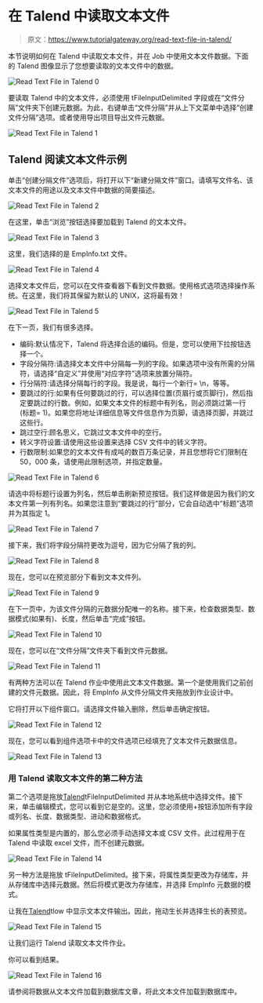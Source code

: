 # 在 Talend 中读取文本文件

> 原文：<https://www.tutorialgateway.org/read-text-file-in-talend/>

本节说明如何在 Talend 中读取文本文件，并在 Job 中使用文本文件数据。下面的 Talend 图像显示了您想要读取的文本文件中的数据。

![Read Text File in Talend 0](img/e92b8d300e9ac85715197655a81db7c8.png)

要读取 Talend 中的文本文件，必须使用 tFileInputDelimited 字段或在“文件分隔”文件夹下创建元数据。为此，右键单击“文件分隔”并从上下文菜单中选择“创建文件分隔”选项。或者使用导出项目导出文件元数据。

![Read Text File in Talend 1](img/964834f26dbee9c02a185025aedf818b.png)

## Talend 阅读文本文件示例

单击“创建分隔文件”选项后，将打开以下“新建分隔文件”窗口。请填写文件名、该文本文件的用途以及文本文件中数据的简要描述。

![Read Text File in Talend 2](img/54c6ee3936f843d0849bae3246775826.png)

在这里，单击“浏览”按钮选择要加载到 Talend 的文本文件。

![Read Text File in Talend 3](img/e3b788f8eb501792e1b8ba9a427d1899.png)

这里，我们选择的是 EmpInfo.txt 文件。

![Read Text File in Talend 4](img/24c41e30dc3cbf3b5adfae731711b551.png)

选择文本文件后，您可以在文件查看器下看到文件数据。使用格式选项选择操作系统。在这里，我们将其保留为默认的 UNIX，这将最有效！

![Read Text File in Talend 5](img/cf821db6da6812e33742e082bcfd2922.png)

在下一页，我们有很多选择。

*   编码:默认情况下，Talend 将选择合适的编码。但是，您可以使用下拉按钮选择一个。
*   字段分隔符:请选择文本文件中分隔每一列的字段。如果选项中没有所需的分隔符，请选择“自定义”并使用“对应字符”选项来放置分隔符。
*   行分隔符:请选择分隔每行的字段。我是说，每行一个新行= \n，等等。
*   要跳过的行:如果有任何要跳过的行，可以选择位置(页眉行或页脚行)，然后指定要跳过的行数。例如，如果文本文件的标题中有列名，则必须跳过第一行(标题= 1)。如果您将地址详细信息等文件信息作为页脚，请选择页脚，并跳过这些行。
*   跳过空行:顾名思义，它跳过文本文件中的空行。
*   转义字符设置:请使用这些设置来选择 CSV 文件中的转义字符。
*   行数限制:如果您的文本文件有成吨的数百万条记录，并且您想将它们限制在 50，000 条，请使用此限制选项，并指定数量。

![Read Text File in Talend 6](img/557fbec56c20b03de33a0c1e9bc85a5e.png)

请选中将标题行设置为列名，然后单击刷新预览按钮。我们这样做是因为我们的文本文件第一列有列名。如果您注意到“要跳过的行”部分，它会自动选中“标题”选项并为其指定 1。

![Read Text File in Talend 7](img/76b7bc1c4879f4bf75a38a6ac3b69425.png)

接下来，我们将字段分隔符更改为逗号，因为它分隔了我的列。

![Read Text File in Talend 8](img/9ac959bcf6f1375e760c4718cb48a758.png)

现在，您可以在预览部分下看到文本文件列。

![Read Text File in Talend 9](img/c64d1c70ffd6588a124771c36cd82f73.png)

在下一页中，为该文件分隔的元数据分配唯一的名称。接下来，检查数据类型、数据模式(如果有)、长度，然后单击“完成”按钮。

![Read Text File in Talend 10](img/f4d0fd946a87435a8d92b01276622f87.png)

现在，您可以在“文件分隔”文件夹下看到文件元数据。

![Read Text File in Talend 11](img/da5c7bb68c8bd03dc436ec79927c6bce.png)

有两种方法可以在 Talend 作业中使用此文本文件数据。第一个是使用我们之前创建的文件元数据。因此，将 EmpInfo 从文件分隔文件夹拖放到作业设计中。

它将打开以下组件窗口。请选择文件输入删除，然后单击确定按钮。

![Read Text File in Talend 12](img/a7b86fe3d289f271cd1474fa709f61fc.png)

现在，您可以看到组件选项卡中的文件选项已经填充了文本文件元数据信息。

![Read Text File in Talend 13](img/ec7a5b38bf65bd6b770f9b214edec917.png)

### 用 Talend 读取文本文件的第二种方法

第二个选项是拖放[Talend](https://www.tutorialgateway.org/talend-tutorial/)tFileInputDelimited 并从本地系统中选择文件。接下来，单击编辑模式，您可以看到它是空的。这里，您必须使用+按钮添加所有字段或列名、长度、数据类型、进动和数据格式。

如果属性类型是内置的，那么您必须手动选择文本或 CSV 文件。此过程用于在 Talend 中读取 excel 文件，而不创建元数据。

![Read Text File in Talend 14](img/fa60b0554402eec925ad562937897c95.png)

另一种方法是拖放 tFileInputDelimited。接下来，将属性类型更改为存储库，并从存储库中选择元数据。然后将模式更改为存储库，并选择 EmpInfo 元数据的模式。

让我在[Talend](https://www.tutorialgateway.org/talend-tutorial/)tlow 中显示文本文件输出。因此，拖动生长并选择生长的表预览。

![Read Text File in Talend 15](img/bbef3906ec8464a545fa5a8a532f68ce.png)

让我们运行 Talend 读取文本文件作业。

你可以看到结果。

![Read Text File in Talend 16](img/2d87286b5675f1877dc2fa3f33d7c41d.png)

请参阅将数据从文本文件加载到数据库文章，将此文本文件加载到数据库中。